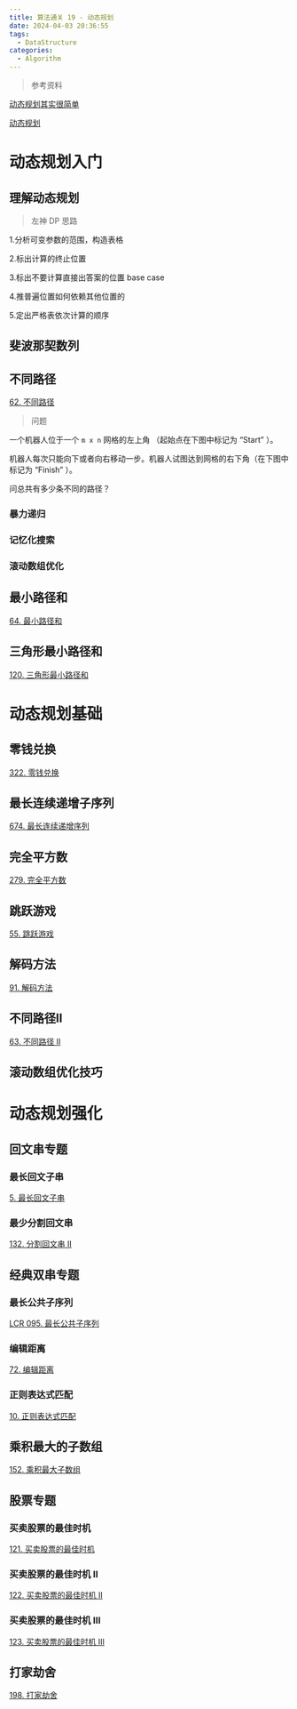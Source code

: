 ```yaml
---
title: 算法通关 19 - 动态规划
date: 2024-04-03 20:36:55
tags: 
  - DataStructure
categories: 
  - Algorithm
---
```


> 参考资料

[动态规划其实很简单](https://www.bilibili.com/video/BV1dw41187DX/?vd_source=cef9f88a2b22783ff36ed5f929f82a3d)

[动态规划](https://blog.csdn.net/ChiYoun/article/details/127189116?spm=1001.2014.3001.5502)

# 动态规划入门

## 理解动态规划

> 左神 DP 思路

1.分析可变参数的范围，构造表格

2.标出计算的终止位置

3.标出不要计算直接出答案的位置 base case

4.推普遍位置如何依赖其他位置的

5.定出严格表依次计算的顺序

## 斐波那契数列



## 不同路径

 [62. 不同路径](https://leetcode.cn/problems/unique-paths/) 

> 问题

一个机器人位于一个 `m x n` 网格的左上角 （起始点在下图中标记为 “Start” ）。

机器人每次只能向下或者向右移动一步。机器人试图达到网格的右下角（在下图中标记为 “Finish” ）。

问总共有多少条不同的路径？

### 暴力递归

### 记忆化搜索

### 滚动数组优化



## 最小路径和

 [64. 最小路径和](https://leetcode.cn/problems/minimum-path-sum/) 



## 三角形最小路径和

 [120. 三角形最小路径和](https://leetcode.cn/problems/triangle/) 

# 动态规划基础

## 零钱兑换

 [322. 零钱兑换](https://leetcode.cn/problems/coin-change/) 

## 最长连续递增子序列

 [674. 最长连续递增序列](https://leetcode.cn/problems/longest-continuous-increasing-subsequence/) 

## 完全平方数

 [279. 完全平方数](https://leetcode.cn/problems/perfect-squares/) 

## 跳跃游戏

 [55. 跳跃游戏](https://leetcode.cn/problems/jump-game/) 

## 解码方法

 [91. 解码方法](https://leetcode.cn/problems/decode-ways/) 

## 不同路径Ⅱ

 [63. 不同路径 II](https://leetcode.cn/problems/unique-paths-ii/) 

## 滚动数组优化技巧

# 动态规划强化

## 回文串专题

### 最长回文子串

 [5. 最长回文子串](https://leetcode.cn/problems/longest-palindromic-substring/) 

### 最少分割回文串

 [132. 分割回文串 II](https://leetcode.cn/problems/palindrome-partitioning-ii/) 

## 经典双串专题

### 最长公共子序列

 [LCR 095. 最长公共子序列](https://leetcode.cn/problems/qJnOS7/) 

### 编辑距离

 [72. 编辑距离](https://leetcode.cn/problems/edit-distance/) 

### 正则表达式匹配

 [10. 正则表达式匹配](https://leetcode.cn/problems/regular-expression-matching/) 

## 乘积最大的子数组

 [152. 乘积最大子数组](https://leetcode.cn/problems/maximum-product-subarray/) 

## 股票专题

### 买卖股票的最佳时机

 [121. 买卖股票的最佳时机](https://leetcode.cn/problems/best-time-to-buy-and-sell-stock/) 

###  买卖股票的最佳时机 Ⅱ

 [122. 买卖股票的最佳时机 II](https://leetcode.cn/problems/best-time-to-buy-and-sell-stock-ii/) 



### 买卖股票的最佳时机 Ⅲ

 [123. 买卖股票的最佳时机 III](https://leetcode.cn/problems/best-time-to-buy-and-sell-stock-iii/) 

## 打家劫舍

 [198. 打家劫舍](https://leetcode.cn/problems/house-robber/) 

